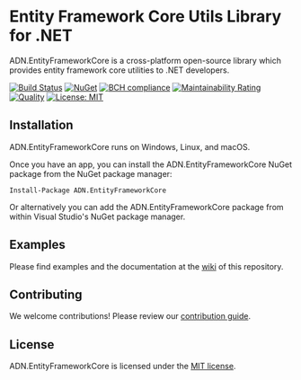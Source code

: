 # Entity Framework Core Utils Library for .NET

ADN.EntityFrameworkCore is a cross-platform open-source library which provides entity framework core utilities to .NET developers.

[![Build Status](https://travis-ci.org/andresdigiovanni/ADN.EntityFrameworkCore.svg?branch=master)](https://travis-ci.org/andresdigiovanni/ADN.EntityFrameworkCore)
[![NuGet](https://img.shields.io/nuget/v/ADN.EntityFrameworkCore.svg)](https://www.nuget.org/packages/ADN.EntityFrameworkCore/)
[![BCH compliance](https://bettercodehub.com/edge/badge/andresdigiovanni/ADN.EntityFrameworkCore?branch=master)](https://bettercodehub.com/)
[![Maintainability Rating](https://sonarcloud.io/api/project_badges/measure?project=andresdigiovanni_ADN.EntityFrameworkCore&metric=sqale_rating)](https://sonarcloud.io/dashboard?id=andresdigiovanni_ADN.EntityFrameworkCore)
[![Quality](https://sonarcloud.io/api/project_badges/measure?project=andresdigiovanni_ADN.EntityFrameworkCore&metric=alert_status)](https://sonarcloud.io/dashboard?id=andresdigiovanni_ADN.EntityFrameworkCore)
[![License: MIT](https://img.shields.io/badge/License-MIT-yellow.svg)](https://opensource.org/licenses/MIT)

## Installation

ADN.EntityFrameworkCore runs on Windows, Linux, and macOS.

Once you have an app, you can install the ADN.EntityFrameworkCore NuGet package from the NuGet package manager:

```
Install-Package ADN.EntityFrameworkCore
```

Or alternatively you can add the ADN.EntityFrameworkCore package from within Visual Studio's NuGet package manager.

## Examples

Please find examples and the documentation at the [wiki](https://github.com/andresdigiovanni/ADN.EntityFrameworkCore/wiki) of this repository.

## Contributing

We welcome contributions! Please review our [contribution guide](CONTRIBUTING.md).

## License

ADN.EntityFrameworkCore is licensed under the [MIT license](LICENSE).
